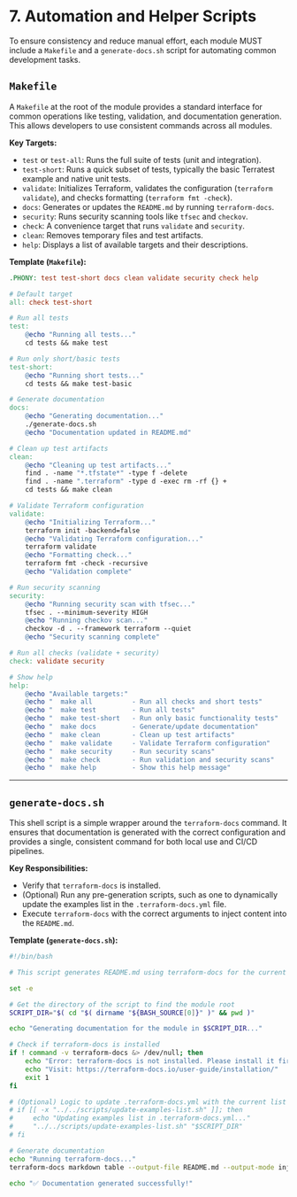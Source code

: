 # 7. Automation and Helper Scripts

To ensure consistency and reduce manual effort, each module MUST include a `Makefile` and a `generate-docs.sh` script for automating common development tasks.

## `Makefile`

A `Makefile` at the root of the module provides a standard interface for common operations like testing, validation, and documentation generation. This allows developers to use consistent commands across all modules.

**Key Targets:**
- `test` or `test-all`: Runs the full suite of tests (unit and integration).
- `test-short`: Runs a quick subset of tests, typically the basic Terratest example and native unit tests.
- `validate`: Initializes Terraform, validates the configuration (`terraform validate`), and checks formatting (`terraform fmt -check`).
- `docs`: Generates or updates the `README.md` by running `terraform-docs`.
- `security`: Runs security scanning tools like `tfsec` and `checkov`.
- `check`: A convenience target that runs `validate` and `security`.
- `clean`: Removes temporary files and test artifacts.
- `help`: Displays a list of available targets and their descriptions.

**Template (`Makefile`):**
```makefile
.PHONY: test test-short docs clean validate security check help

# Default target
all: check test-short

# Run all tests
test:
	@echo "Running all tests..."
	cd tests && make test

# Run only short/basic tests
test-short:
	@echo "Running short tests..."
	cd tests && make test-basic

# Generate documentation
docs:
	@echo "Generating documentation..."
	./generate-docs.sh
	@echo "Documentation updated in README.md"

# Clean up test artifacts
clean:
	@echo "Cleaning up test artifacts..."
	find . -name "*.tfstate*" -type f -delete
	find . -name ".terraform" -type d -exec rm -rf {} +
	cd tests && make clean

# Validate Terraform configuration
validate:
	@echo "Initializing Terraform..."
	terraform init -backend=false
	@echo "Validating Terraform configuration..."
	terraform validate
	@echo "Formatting check..."
	terraform fmt -check -recursive
	@echo "Validation complete"

# Run security scanning
security:
	@echo "Running security scan with tfsec..."
	tfsec . --minimum-severity HIGH
	@echo "Running checkov scan..."
	checkov -d . --framework terraform --quiet
	@echo "Security scanning complete"

# Run all checks (validate + security)
check: validate security

# Show help
help:
	@echo "Available targets:"
	@echo "  make all          - Run all checks and short tests"
	@echo "  make test         - Run all tests"
	@echo "  make test-short   - Run only basic functionality tests"
	@echo "  make docs         - Generate/update documentation"
	@echo "  make clean        - Clean up test artifacts"
	@echo "  make validate     - Validate Terraform configuration"
	@echo "  make security     - Run security scans"
	@echo "  make check        - Run validation and security scans"
	@echo "  make help         - Show this help message"
```

---

## `generate-docs.sh`

This shell script is a simple wrapper around the `terraform-docs` command. It ensures that documentation is generated with the correct configuration and provides a single, consistent command for both local use and CI/CD pipelines.

**Key Responsibilities:**
- Verify that `terraform-docs` is installed.
- (Optional) Run any pre-generation scripts, such as one to dynamically update the examples list in the `.terraform-docs.yml` file.
- Execute `terraform-docs` with the correct arguments to inject content into the `README.md`.

**Template (`generate-docs.sh`):**
```bash
#!/bin/bash

# This script generates README.md using terraform-docs for the current module.

set -e

# Get the directory of the script to find the module root
SCRIPT_DIR="$( cd "$( dirname "${BASH_SOURCE[0]}" )" && pwd )"

echo "Generating documentation for the module in $SCRIPT_DIR..."

# Check if terraform-docs is installed
if ! command -v terraform-docs &> /dev/null; then
    echo "Error: terraform-docs is not installed. Please install it first."
    echo "Visit: https://terraform-docs.io/user-guide/installation/"
    exit 1
fi

# (Optional) Logic to update .terraform-docs.yml with the current list of examples
# if [[ -x "../../scripts/update-examples-list.sh" ]]; then
#     echo "Updating examples list in .terraform-docs.yml..."
#     "../../scripts/update-examples-list.sh" "$SCRIPT_DIR"
# fi

# Generate documentation
echo "Running terraform-docs..."
terraform-docs markdown table --output-file README.md --output-mode inject "$SCRIPT_DIR"

echo "✅ Documentation generated successfully!"
```
